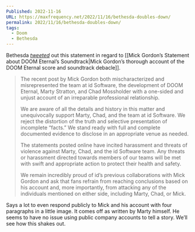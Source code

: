 ```yaml
---
Published: 2022-11-16
URL: https://maxfrequency.net/2022/11/16/bethesda-doubles-down/
permalink: 2022/11/16/bethesda-doubles-down/
tags:
  - Doom
  - Bethesda
---
```

Bethesda *[tweeted](https://twitter.com/bethesda/status/1592971214817222656)* out this statement in regard to [[Mick Gordon’s Statement about DOOM Eternal’s Soundtrack|Mick Gordon’s thorough account of the DOOM Eternal score and soundtrack debacle]].

> The recent post by Mick Gordon both mischaracterized and misrepresented the team at id Software, the development of DOOM Eternal, Marty Stratton, and Chad Mossholder with a one-sided and unjust account of an irreparable professional relationship.
> 
> We are aware of all the details and history in this matter and unequivocally support Marty, Chad, and the team at id Software. We reject the distortion of the truth and selective presentation of incomplete “facts.” We stand ready with full and complete documented evidence to disclose in an appropriate venue as needed.
> 
> The statements posted online have incited harassment and threats of violence against Marty, Chad, and the id Software team. Any threats or harassment directed towards members of our teams will be met with swift and appropriate action to protect their health and safety.
> 
> We remain incredibly proud of id’s previous collaborations with Mick Gordon and ask that fans refrain from reaching conclusions based on his account and, more importantly, from attacking any of the individuals mentioned on either side, including Marty, Chad, or Mick.

Says a lot to even respond publicly to Mick and his account with four paragraphs in a little image. It comes off as written by Marty himself. He seems to have no issue using public company accounts to tell a story. We’ll see how this shakes out.